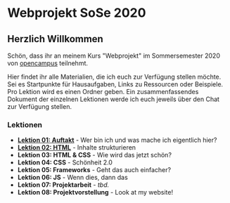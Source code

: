 # Webprojekt SoSe 2020

## Herzlich Willkommen

Schön, dass ihr an meinem Kurs "Webprojekt" im Sommersemester 2020 von [opencampus](https://edu.opencampus.sh/) teilnehmt.

Hier findet ihr alle Materialien, die ich euch zur Verfügung stellen möchte. Sei es Startpunkte für Hausaufgaben, Links zu Ressourcen oder Beispiele. Pro Lektion wird es einen Ordner geben. Ein zusammenfassendes Dokument der einzelnen Lektionen werde ich euch jeweils über den Chat zur Verfügung stellen.

### Lektionen

- [**Lektion 01: Auftakt**](https://github.com/bastibuck/webprojekt-sose-2020/tree/master/lesson-01) - Wer bin ich und was mache ich eigentlich hier?
- [**Lektion 02: HTML**](https://github.com/bastibuck/webprojekt-sose-2020/tree/master/lesson-02) - Inhalte strukturieren
- **Lektion 03: HTML & CSS** - Wie wird das jetzt schön?
- **Lektion 04: CSS** - Schönheit 2.0
- **Lektion 05: Frameworks** - Geht das auch einfacher?
- **Lektion 06: JS** - Wenn dies, dann das
- **Lektion 07: Projektarbeit** - _tbd._
- **Lektion 08: Projektvorstellung** - Look at my website!
